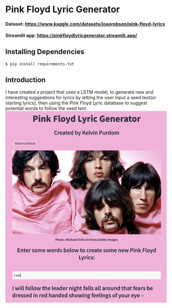 # Pink Floyd Lyric Generator


#### Dataset: https://www.kaggle.com/datasets/joaorobson/pink-floyd-lyrics

#### Streamlit app: https://pinkfloydlyricgenerator.streamlit.app/

## Installing Dependencies
```
$ pip install requirements.txt
```

## Introduction
I have created a project that uses a LSTM model, to generate new and interesting suggestions for lyrics by letting the user input a seed text(or starting lyrics), then using the Pink Floyd Lyric database to suggest potential words to follow the seed text.
![test](PinkScreen.png)

